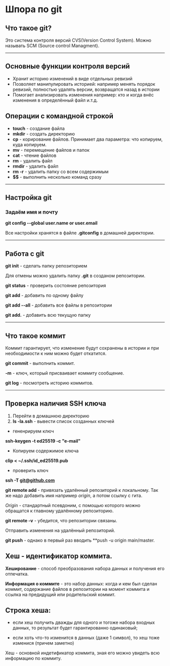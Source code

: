 # Шпора по git
## Что такое git?

Это система контроля версий CVS(Version Control System). Можно называть SCM (Source control Managment).

---

## Основные функции контроля версий

* Хранит историю изменений в виде отдельных ревизий
* Позволяет манипулировать историей: например менять порядок ревизий, полностью удалять версии, возвращатся назад в истории
* Помогает анализировать изменения например: кто и когда внёс изменения в определённый файл и.т.д.

## Операции с командной строкой

* **touch** - создание файла
* **mkdir** - создать директорию
* **cp** - корирование файлов. Принимает два параметра: что копируем, куда копируем.
* **mv** - перемещение файлов и папок
* **cat** - чтение файлов
* **rm** - удалить файл
* **rmdir** - удалить файл
* **rm -r** - удалить папку со всем содержимым
* **$$** - выполнить несколько команд сразу

---

## Настройка git

### Задаём имя и почту

**git config --global user.name or user.email** 

Все настройки хранятся в файле **.gitconfig** в домашней директории.

---

## Работа с git

**git init** - сделать папку репозиторием

Для отмены можно удалить папку **.git** в созданом репозитории.

**git status** - проверить состояние репозитория

**git add** - добавить по одному файлу

**git add --all** - добавить все файлы в репозитории

**git add.** - добавить всю текущую папку

---

## Что такое коммит

Коммит гарантирует, что изменение будут сохранены в истории и при необходимости к ним можно будет откатится.

**git commit** - выполнить коммит.

**-m** - ключ, который присваивает коммиту сообщение.

**git log** - посмотреть историю коммитов.

---

## Проверка наличия SSH ключа

1) Перейти в домашнюю директорию
2) **ls -la.ssh** - вывести список созданных ключей

* гененрируем ключ

**ssh-keygen -t ed25519 -c "e-mail"**

* Копируем содержимое ключа

**clip < ~/.ssh/id_ed25519.pub**

* проверить ключ 

**ssh -T git@github.com**

**git remote add** - привязать удалённый репозиторий к локальному. Так же надо добавить имя например *origin*, а потом ссылку с гита.

*Origin* - стандартный псевдоним, с помощью которого можно обращатся к главному удалённому репозиторию.

**git remote -v** - убедится, что репозитории связаны.

Отправить изменения на удалённый репозиторий.

**git push** - однако в первый раз вводить **push -u origin main/master.

## Хеш - идентификатор коммита.

**Хеширование** - способ преобразования набора данных и получения его отпечатка.

**Информация о коммите** - это набор данных: когда и кем был сделан коммит, содержание файлов в репозитории на момент коммита и ссылка на предидущий или родительский коммит.

## Строка хеша:

* если хеш получить дважды для одного и тогоже набора входных данных, то результат будет гарантированно одинаковый;

* если хоть что-то изменится в данных (даже 1 символ), то хеш тоже изменися (причем заметно)

Хеш - основной индетификатор коммита, зная его можно увидеть всю информацию по коммиту.
